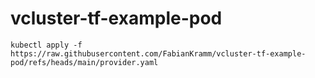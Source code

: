 # vcluster-tf-example-pod

```
kubectl apply -f https://raw.githubusercontent.com/FabianKramm/vcluster-tf-example-pod/refs/heads/main/provider.yaml
```

